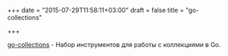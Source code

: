 +++
date = "2015-07-29T11:58:11+03:00"
draft = false
title = "go-collections"

+++

<p><a href="https://github.com/alediaferia/go-collections">go-collections</a>&nbsp;- Набор инструментов для работы с коллекциями в Go.</p>


